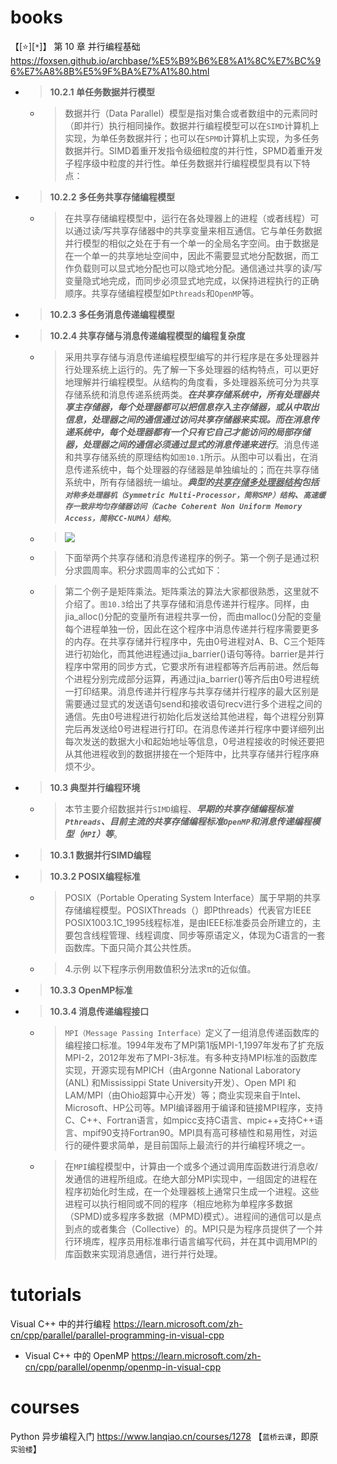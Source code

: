 
# books

【[:star:][`*`]】 第 10 章 并行编程基础 https://foxsen.github.io/archbase/%E5%B9%B6%E8%A1%8C%E7%BC%96%E7%A8%8B%E5%9F%BA%E7%A1%80.html
- > **10.2.1 单任务数据并行模型**
  * > 数据并行（Data Parallel）模型是指对集合或者数组中的元素同时（即并行）执行相同操作。数据并行编程模型可以在`SIMD`计算机上实现，为单任务数据并行；也可以在`SPMD`计算机上实现，为多任务数据并行。SIMD着重开发指令级细粒度的并行性，SPMD着重开发子程序级中粒度的并行性。单任务数据并行编程模型具有以下特点：
- > **10.2.2 多任务共享存储编程模型**
  * > 在共享存储编程模型中，运行在各处理器上的进程（或者线程）可以通过读/写共享存储器中的共享变量来相互通信。它与单任务数据并行模型的相似之处在于有一个单一的全局名字空间。由于数据是在一个单一的共享地址空间中，因此不需要显式地分配数据，而工作负载则可以显式地分配也可以隐式地分配。通信通过共享的读/写变量隐式地完成，而同步必须显式地完成，以保持进程执行的正确顺序。共享存储编程模型如`Pthreads`和`OpenMP`等。
- > **10.2.3 多任务消息传递编程模型**
- > **10.2.4 共享存储与消息传递编程模型的编程复杂度**
  * > 采用共享存储与消息传递编程模型编写的并行程序是在多处理器并行处理系统上运行的。先了解一下多处理器的结构特点，可以更好地理解并行编程模型。从结构的角度看，多处理器系统可分为共享存储系统和消息传递系统两类。***在共享存储系统中，所有处理器共享主存储器，每个处理器都可以把信息存入主存储器，或从中取出信息，处理器之间的通信通过访问共享存储器来实现。而在消息传递系统中，每个处理器都有一个只有它自己才能访问的局部存储器，处理器之间的通信必须通过显式的消息传递来进行***。消息传递和共享存储系统的原理结构如`图10.1`所示。从图中可以看出，在消息传递系统中，每个处理器的存储器是单独编址的；而在共享存储系统中，所有存储器统一编址。***典型的<ins>共享存储多处理器结构</ins>包括`对称多处理器机（Symmetric Multi-Processor，简称SMP）结构`、`高速缓存一致非均匀存储器访问（Cache Coherent Non Uniform Memory Access，简称CC-NUMA）结构`***。
  * > ![](https://foxsen.github.io/archbase/images/chapter10/Shared_storage_and_message_passing_programming.png)
  * > 下面举两个共享存储和消息传递程序的例子。第一个例子是通过积分求圆周率。积分求圆周率的公式如下：
  * > 第二个例子是矩阵乘法。矩阵乘法的算法大家都很熟悉，这里就不介绍了。`图10.3`给出了共享存储和消息传递并行程序。同样，由jia_alloc()分配的变量所有进程共享一份，而由malloc()分配的变量每个进程单独一份，因此在这个程序中消息传递并行程序需要更多的内存。在共享存储并行程序中，先由0号进程对A、B、C三个矩阵进行初始化，而其他进程通过jia_barrier()语句等待。barrier是并行程序中常用的同步方式，它要求所有进程都等齐后再前进。然后每个进程分别完成部分运算，再通过jia_barrier()等齐后由0号进程统一打印结果。消息传递并行程序与共享存储并行程序的最大区别是需要通过显式的发送语句send和接收语句recv进行多个进程之间的通信。先由0号进程进行初始化后发送给其他进程，每个进程分别算完后再发送给0号进程进行打印。在消息传递并行程序中要详细列出每次发送的数据大小和起始地址等信息，0号进程接收的时候还要把从其他进程收到的数据拼接在一个矩阵中，比共享存储并行程序麻烦不少。
- > **10.3 典型并行编程环境**
  * > 本节主要介绍数据并行`SIMD`编程、***早期的共享存储编程标准`Pthreads`、目前主流的共享存储编程标准`OpenMP`和消息传递编程模型（`MPI`）等***。
- > **10.3.1 数据并行SIMD编程**
- > **10.3.2 POSIX编程标准**
  * > POSIX（Portable Operating System Interface）属于早期的共享存储编程模型。POSIXThreads（）即Pthreads）代表官方IEEE POSIX1003.1C_1995线程标准，是由IEEE标准委员会所建立的，主要包含线程管理、线程调度、同步等原语定义，体现为C语言的一套函数库。下面只简介其公共性质。
  * > 4.示例 以下程序示例用数值积分法求π的近似值。
- > **10.3.3 OpenMP标准**
- > **10.3.4 消息传递编程接口**
  * > `MPI（Message Passing Interface）`定义了一组消息传递函数库的编程接口标准。1994年发布了MPI第1版MPI-1,1997年发布了扩充版MPI-2，2012年发布了MPI-3标准。有多种支持MPI标准的函数库实现，开源实现有MPICH（由Argonne National Laboratory (ANL) 和Mississippi State University开发）、Open MPI 和LAM/MPI（由Ohio超算中心开发）等；商业实现来自于Intel、Microsoft、HP公司等。MPI编译器用于编译和链接MPI程序，支持C、C++、Fortran语言，如mpicc支持C语言、mpic++支持C++语言、mpif90支持Fortran90。MPI具有高可移植性和易用性，对运行的硬件要求简单，是目前国际上最流行的并行编程环境之一。
  * > 在`MPI`编程模型中，计算由一个或多个通过调用库函数进行消息收/发通信的进程所组成。在绝大部分MPI实现中，一组固定的进程在程序初始化时生成，在一个处理器核上通常只生成一个进程。这些进程可以执行相同或不同的程序（相应地称为单程序多数据（SPMD)或多程序多数据（MPMD)模式）。进程间的通信可以是点到点的或者集合（Collective）的。MPI只是为程序员提供了一个并行环境库，程序员用标准串行语言编写代码，并在其中调用MPI的库函数来实现消息通信，进行并行处理。

# tutorials

Visual C++ 中的并行编程 https://learn.microsoft.com/zh-cn/cpp/parallel/parallel-programming-in-visual-cpp
- Visual C++ 中的 OpenMP https://learn.microsoft.com/zh-cn/cpp/parallel/openmp/openmp-in-visual-cpp

# courses

Python 异步编程入门 https://www.lanqiao.cn/courses/1278 【`蓝桥云课`，即原`实验楼`】
